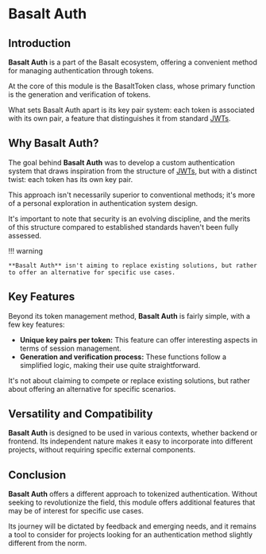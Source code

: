 # **Basalt Auth**

## **Introduction**

**Basalt Auth** is a part of the Basalt ecosystem, offering a convenient method for managing authentication through tokens.

At the core of this module is the BasaltToken class, whose primary function is the generation and verification of tokens.

What sets Basalt Auth apart is its key pair system: each token is associated with its own pair, a feature that distinguishes it from standard [JWTs](https://jwt.io/).

## **Why Basalt Auth?**

The goal behind **Basalt Auth** was to develop a custom authentication system that draws inspiration from the structure of [JWTs](https://jwt.io/), but with a distinct twist: each token has its own key pair.

This approach isn't necessarily superior to conventional methods; it's more of a personal exploration in authentication system design.

It's important to note that security is an evolving discipline, and the merits of this structure compared to established standards haven't been fully assessed.

!!! warning

    **Basalt Auth** isn't aiming to replace existing solutions, but rather to offer an alternative for specific use cases.

## **Key Features**

Beyond its token management method, **Basalt Auth** is fairly simple, with a few key features:

- **Unique key pairs per token:** This feature can offer interesting aspects in terms of session management.
- **Generation and verification process:** These functions follow a simplified logic, making their use quite straightforward.

It's not about claiming to compete or replace existing solutions, but rather about offering an alternative for specific scenarios.

## **Versatility and Compatibility**

**Basalt Auth** is designed to be used in various contexts, whether backend or frontend.
Its independent nature makes it easy to incorporate into different projects, without requiring specific external components.

## **Conclusion**

**Basalt Auth** offers a different approach to tokenized authentication.
Without seeking to revolutionize the field, this module offers additional features that may be of interest for specific use cases.

Its journey will be dictated by feedback and emerging needs, and it remains a tool to consider for projects looking for an authentication method slightly different from the norm.
